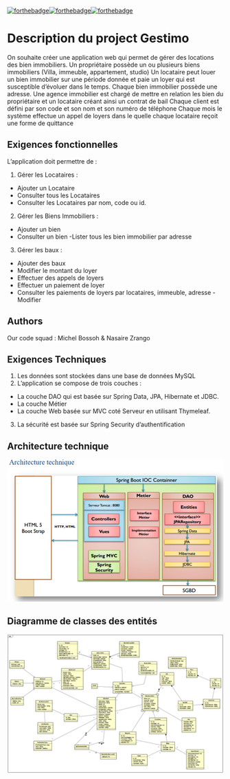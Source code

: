 [![forthebadge](https://forthebadge.com/images/badges/cc-0.svg)](https://forthebadge.com)[![forthebadge](https://forthebadge.com/images/badges/uses-brains.svg)](https://forthebadge.com)[![forthebadge](https://forthebadge.com/images/badges/made-with-java.svg)](https://forthebadge.com)
# Description du project Gestimo 
On souhaite créer une application web qui permet de gérer des locations des bien immobiliers.
Un propriétaire possède un ou plusieurs biens immobiliers (Villa, immeuble, appartement, studio)
Un locataire peut louer un bien immobilier sur une période donnée et paie un loyer qui est susceptible d’évoluer dans le temps. 
Chaque bien immobilier possède une adresse.
Une agence immobilier est chargé de mettre en relation les bien du propriétaire et un locataire créant ainsi un contrat de bail
Chaque client est défini par son code et son nom et son numéro de téléphone
Chaque mois le système effectue un appel de loyers dans le quelle chaque locataire reçoit une forme de quittance
## Exigences fonctionnelles
L’application doit permettre de :
1. Gérer les Locataires :
- Ajouter un Locataire
- Consulter tous les Locataires
- Consulter les Locataires par nom, code ou id.
2. Gérer les Biens Immobiliers :
- Ajouter un bien
- Consulter un bien
-Lister tous les bien immobilier par adresse
3. Gérer les baux :
- Ajouter des baux
- Modifier le montant du loyer
- Effectuer des appels de loyers
- Effectuer un paiement de loyer
- Consulter les paiements de loyers par locataires, immeuble, adresse
-Modifier 
## Authors

Our code squad : Michel Bossoh & Nasaire Zrango
## Exigences Techniques
1. Les données sont stockées dans une base de données MySQL
2. L’application se compose de trois couches :
- La couche DAO qui est basée sur Spring Data, JPA, Hibernate et JDBC.
- La couche Métier
- La couche Web basée sur MVC coté Serveur en utilisant Thymeleaf.
3. La sécurité est basée sur Spring Security d’authentification
## Architecture technique
![architecture](/assests/images/Architecture.PNG)
## Diagramme de classes des entités
![class diagram](/assests/images/classdiagram.PNG)


